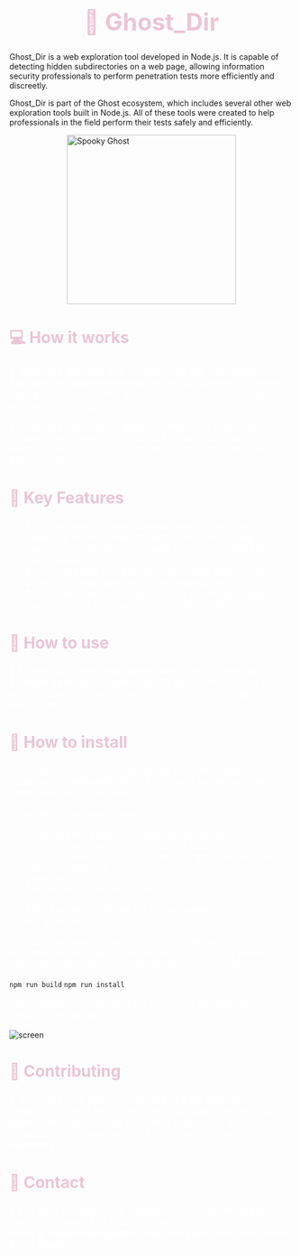 <h1 style="color: #EBC5D5; text-align: center; font-size: 3em;">👻 Ghost_Dir</h1> 
<p>Ghost_Dir is a web exploration tool developed in Node.js. It is capable of detecting hidden subdirectories on a web page, allowing information security professionals to perform penetration tests more efficiently and discreetly.</p>
<p> Ghost_Dir is part of the Ghost ecosystem, which includes several other web exploration tools built in Node.js. All of these tools were created to help professionals in the field perform their tests safely and efficiently.</p>
<div style="display: flex; justify-content: center;">
    <img src="https://64.media.tumblr.com/f0fa43ee83285972d0f26ef8b1d1f1ce/tumblr_my0ckoNrhF1rkrwg5o1_400.gif" alt="Spooky Ghost" style="width: 300px; height: 300px;">
</div>
<h2 style="color: #EBC5D5; font-size: 2em;">💻 How it works</h2>
<p style="color: white; font-size: 1.2em;">👻 Ghost_Dir operates as a "hidden" tool that can quietly navigate web page subdirectories without attracting attention from administrators. This allows for safer and less disruptive penetration testing. </p>
<p style="color: white; font-size: 1.2em;">👀 Ghost_Dir can detect hidden subdirectories that other scanning tools may not be able to find, enabling the identification of possible vulnerabilities that other tests may have missed.</p>
<h2 style="color: #EBC5D5; font-size: 2em;">🚀 Key Features</h2>
<ul style="color: white; font-size: 1.2em;">
    <li>Ability to detect hidden subdirectories on web pages</li>
    <li>Allows for discreet and efficient penetration testing</li>
    <li>Can identify possible vulnerabilities that other tests may have missed</li>
    <li>Built using Node.js, a popular and reliable platform for building scalable and performant applications</li>
    <li>Part of the Ghost ecosystem, a suite of web exploration tools designed for information security professionals</li>
</ul>
<h2 style="color: #EBC5D5; font-size: 2em;">🔧 How to use</h2>
<p style="color: white; font-size: 1.2em;">👨‍💻 Ghost_Dir is still under development and will soon be available as an open-source tool. To use it, simply clone the project repository and follow the installation and usage instructions.</p>
<h2 style="color: #EBC5D5; font-size: 2em;">🔧 How to install</h2>
<p style="color: white; font-size: 1.2em;">To install Ghost_Dir, you can use the provided installation script, which will install Ghost_Dir on your system and give permission for it to be executed.</p>
<p style="color: white; font-size: 1.2em;">To install, follow these steps:</p>
<ol style="color: white; font-size: 1.2em;">
    <li>Download the project or clone the repository.</li>
    <li>Open the terminal in the project root folder.</li>
    <li>Give permission for the installation script to be executed with the command:</li>
    <code>chmod +x install.sh</code>
    <li>Execute the installation script:</li>
    <code>./install.sh</code>
    <li>After installation, Ghost_Dir will be available in the terminal as "ghostdir".</li>
</ol>
<p style="color: white; font-size: 1.2em;">For the development environment, you can build the project with npm, generating a rebuilt binary in the project folder. Then, you can install the binary using the command:</p>
<code>npm run build</code>
<code>npm run install</code>
<p style="color: white; font-size: 1.2em;">These instructions should help you install and start using Ghost_Dir in your project.</p>

![screen](https://user-images.githubusercontent.com/34001403/223876699-b5a3831b-35bb-4c6c-ba3d-4a40d6b4a5c5.png)

<h2 style="color: #EBC5D5; font-size: 2em;">🤝 Contributing</h2>
<p style="color: white; font-size: 1.2em;">👻 Ghost_Dir is an open-source tool, and we welcome contributions from the community. If you would like to help improve the tool with bug fixes, new features, or other enhancements, please submit a pull request to the project repository.</p>
<h2 style="color: #EBC5D5; font-size: 2em;">📧 Contact</h2>
<p style="color: white; font-size: 1.2em;">If you have any questions, suggestions, or comments about Ghost_Dir, please feel free to contact us at <strong>israel.g.albuquerque@gmail.com</strong>. We appreciate your interest in our project!</p>


